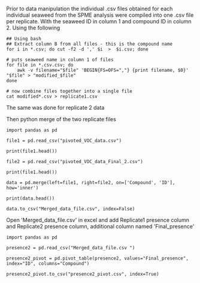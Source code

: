 Prior to data manipulation the individual .csv files obtained for each individual seaweed from the SPME analysis were compiled into one .csv file per replicate. 
With the seaweed ID in column 1 and compound ID in column 2. 
Using the following 


```
## Using bash 
## Extract column B from all files - this is the compound name
for i in *.csv; do cut -f2 -d ',' $i  >  $i.csv; done

# puts seaweed name in column 1 of files
for file in *.csv.csv; do
    awk -v filename="$file" 'BEGIN{FS=OFS=","} {print filename, $0}' "$file" > "modified_$file"
done

# now combine files together into a single file
cat modified*.csv > replicate1.csv
```
The same was done for replicate 2 data 

Then python merge of the two replicate files 
```
import pandas as pd

file1 = pd.read_csv("pivoted_VOC_data.csv")

print(file1.head())

file2 = pd.read_csv("pivoted_VOC_data_Final_2.csv")

print(file1.head())

data = pd.merge(left=file1, right=file2, on=['Compound', 'ID'], how='inner')

print(data.head())

data.to_csv("Merged_data_file.csv", index=False)

```

Open 'Merged_data_file.csv' in excel and add Replicate1 presence column and Replicate2 presence column, additional column named 'Final_presence'

```
import pandas as pd

presence2 = pd.read_csv("Merged_data_file.csv ")

presence2_pivot = pd.pivot_table(presence2, values="Final_presence", index="ID", columns="Compound")

presence2_pivot.to_csv("presence2_pivot.csv", index=True)

```
